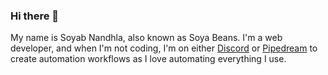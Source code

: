### Hi there 👋

My name is Soyab Nandhla, also known as Soya Beans. I'm a web developer, and when I'm not coding, I'm on either [Discord](https://discord.com/users/474511665493180416) or [Pipedream](http://pipedream.com/?via=soyab) to create automation workflows as I love automating everything I use.